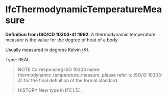 # IfcThermodynamicTemperatureMeasure

**Definition from ISO/CD 10303-41:1992**: A thermodynamic temperature measure is the value for the degree of heat of a body.<!-- end of definition -->

Usually measured in degrees Kelvin (K).

Type: REAL

> NOTE Corresponding ISO 10303 name: thermodynamic_temperature_measure, please refer to ISO/IS 10303-41 for the final definition of the formal standard.

> HISTORY New type in IFC1.5.1.
